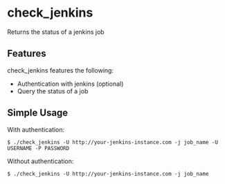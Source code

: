 # check_jenkins

Returns the status of a jenkins job

## Features

check_jenkins features the following:
 * Authentication with jenkins (optional)
 * Query the status of a job

## Simple Usage

With authentication:
```
$ ./check_jenkins -U http://your-jenkins-instance.com -j job_name -U USERNAME -P PASSWORD
```

Without authentication:
```
$ ./check_jenkins -U http://your-jenkins-instance.com -j job_name
```

